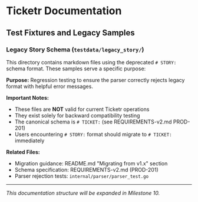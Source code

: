 # Ticketr Documentation

## Test Fixtures and Legacy Samples

### Legacy Story Schema (`testdata/legacy_story/`)

This directory contains markdown files using the deprecated `# STORY:` schema format. These samples serve a specific purpose:

**Purpose:** Regression testing to ensure the parser correctly rejects legacy format with helpful error messages.

**Important Notes:**
- These files are **NOT** valid for current Ticketr operations
- They exist solely for backward compatibility testing
- The canonical schema is `# TICKET:` (see REQUIREMENTS-v2.md PROD-201)
- Users encountering `# STORY:` format should migrate to `# TICKET:` immediately

**Related Files:**
- Migration guidance: README.md "Migrating from v1.x" section
- Schema specification: REQUIREMENTS-v2.md (PROD-201)
- Parser rejection tests: `internal/parser/parser_test.go`

---

*This documentation structure will be expanded in Milestone 10.*
